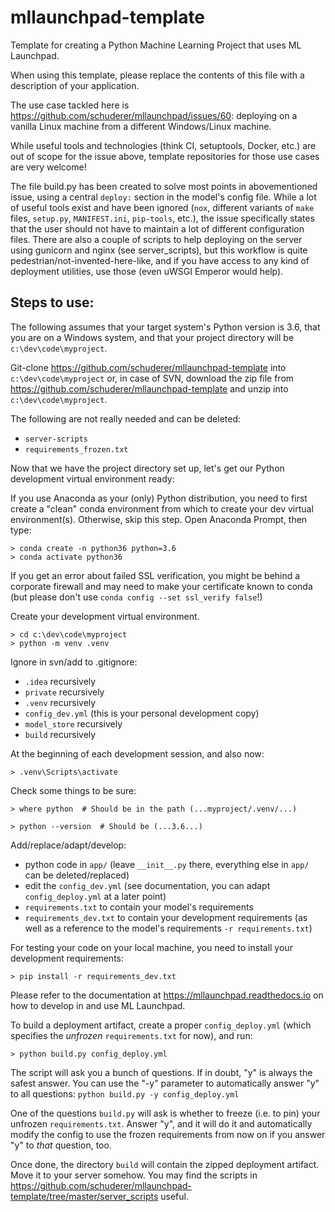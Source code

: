 # mllaunchpad-template
Template for creating a Python Machine Learning Project that uses ML Launchpad.

When using this template, please replace the contents of this file with a description of your application.

The use case tackled here is https://github.com/schuderer/mllaunchpad/issues/60: deploying on a vanilla Linux machine from a different Windows/Linux machine.

While useful tools and technologies (think CI, setuptools, Docker, etc.) are out of scope for the issue above, template repositories for those use cases are very welcome!

The file build.py has been created to solve most points in abovementioned issue, using a central `deploy:` section in the model's config file. While a lot of useful tools exist and have been ignored (`nox`, different variants of `make` files, `setup.py`, `MANIFEST.ini`, `pip-tools`, etc.), the issue specifically states that the user should not have to maintain a lot of different configuration files. There are also a couple of scripts to help deploying on the server using gunicorn and nginx (see server_scripts), but this workflow is quite pedestrian/not-invented-here-like, and if you have access to any kind of deployment utilities, use those (even uWSGI Emperor would help).

## Steps to use:

The following assumes that your target system's Python version is 3.6, that you are on a Windows system, and that your project directory will be `c:\dev\code\myproject`.

Git-clone https://github.com/schuderer/mllaunchpad-template into `c:\dev\code\myproject` or, in case of SVN, download the zip file from https://github.com/schuderer/mllaunchpad-template and unzip into `c:\dev\code\myproject`.

The following are not really needed and can be deleted:
 - `server-scripts `
 - `requirements_frozen.txt`

Now that we have the project directory set up, let's get our Python development virtual environment ready:

If you use Anaconda as your (only) Python distribution, you need to first create a "clean" conda environment from which to create your dev virtual environment(s). Otherwise, skip this step. Open Anaconda Prompt, then type:

```console
> conda create -n python36 python=3.6
> conda activate python36
```

If you get an error about failed SSL verification, you might be behind a corporate firewall and may need to make your certificate known to conda (but please don't use `conda config --set ssl_verify false`!)

Create your development virtual environment.

```console
> cd c:\dev\code\myproject
> python -m venv .venv
```

Ignore in svn/add to .gitignore:
 - `.idea` recursively
 - `private` recursively
 - `.venv` recursively
 - `config_dev.yml` (this is your personal development copy)
 - `model_store` recursively
 - `build` recursively

At the beginning of each development session, and also now:

```console
> .venv\Scripts\activate
```

Check some things to be sure:

```console
> where python  # Should be in the path (...myproject/.venv/...)
```

```console
> python --version  # Should be (...3.6...)
```

Add/replace/adapt/develop:
 - python code in `app/` (leave `__init__.py` there, everything else in `app/` can be deleted/replaced)
 - edit the `config_dev.yml` (see documentation, you can adapt `config_deploy.yml` at a later point)
 - `requirements.txt` to contain your model's requirements
 - `requirements_dev.txt` to contain your development requirements (as well as a reference to the model's requirements `-r requirements.txt`)

For testing your code on your local machine, you need to install your development requirements:

```console
> pip install -r requirements_dev.txt
```

Please refer to the documentation at https://mllaunchpad.readthedocs.io on how to develop in and use ML Launchpad.

To build a deployment artifact, create a proper `config_deploy.yml` (which specifies the *unfrozen* `requirements.txt` for now), and run:

```console
> python build.py config_deploy.yml
```

The script will ask you a bunch of questions. If in doubt, "y" is always the safest answer. You can use the "-y" parameter to automatically answer "y" to all questions: `python build.py -y config_deploy.yml`

One of the questions `build.py` will ask is whether to freeze (i.e. to pin) your unfrozen `requirements.txt`. Answer "y", and it will do it and automatically modify the config to use the frozen requirements from now on if you answer "y" to *that* question, too.

Once done, the directory `build` will contain the zipped deployment artifact. Move it to your server somehow. You may find the scripts in https://github.com/schuderer/mllaunchpad-template/tree/master/server_scripts useful.
